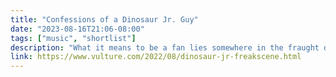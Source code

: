 ```yaml
---
title: "Confessions of a Dinosaur Jr. Guy"
date: "2023-08-16T21:06-08:00"
tags: ["music", "shortlist"]
description: "What it means to be a fan lies somewhere in the fraught dynamic between these three men."
link: https://www.vulture.com/2022/08/dinosaur-jr-freakscene.html
---
```

